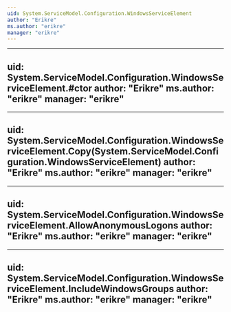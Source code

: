 ```yaml
---
uid: System.ServiceModel.Configuration.WindowsServiceElement
author: "Erikre"
ms.author: "erikre"
manager: "erikre"
---
```


---
uid: System.ServiceModel.Configuration.WindowsServiceElement.#ctor
author: "Erikre"
ms.author: "erikre"
manager: "erikre"
---

---
uid: System.ServiceModel.Configuration.WindowsServiceElement.Copy(System.ServiceModel.Configuration.WindowsServiceElement)
author: "Erikre"
ms.author: "erikre"
manager: "erikre"
---

---
uid: System.ServiceModel.Configuration.WindowsServiceElement.AllowAnonymousLogons
author: "Erikre"
ms.author: "erikre"
manager: "erikre"
---

---
uid: System.ServiceModel.Configuration.WindowsServiceElement.IncludeWindowsGroups
author: "Erikre"
ms.author: "erikre"
manager: "erikre"
---
